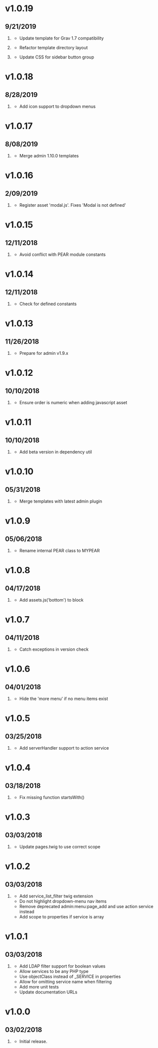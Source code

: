 # v1.0.19
##  9/21/2019

1. [](#bugfix)
    * Update template for Grav 1.7 compatibility
    
2. [](#improvement)
    * Refactor template directory layout
    
3. [](#improvement)
    * Update CSS for sidebar button group
    
# v1.0.18
##  8/28/2019

1. [](#improvement)
    * Add icon support to dropdown menus
    
# v1.0.17
##  8/08/2019

1. [](#bugfix)
    * Merge admin 1.10.0 templates
    
# v1.0.16
##  2/09/2019

1. [](#bugfix)
    * Register asset 'modal.js'. Fixes 'Modal is not defined'
    
# v1.0.15
##  12/11/2018

1. [](#bugfix)
    * Avoid conflict with PEAR module constants
    
# v1.0.14
##  12/11/2018

1. [](#bugfix)
    * Check for defined constants
    
# v1.0.13
##  11/26/2018

1. [](#feature)
    * Prepare for admin v1.9.x

# v1.0.12
##  10/10/2018

1. [](#bugfix)
    * Ensure order is numeric when adding javascript asset

# v1.0.11
##  10/10/2018

1. [](#bugfix)
    * Add beta version in dependency util
    
# v1.0.10
##  05/31/2018

1. [](#new)
    * Merge templates with latest admin plugin

# v1.0.9
##  05/06/2018

1. [](#bugfix)
    * Rename internal PEAR class to MYPEAR

# v1.0.8
##  04/17/2018

1. [](#new)
    * Add assets.js('bottom') to block

# v1.0.7
##  04/11/2018

1. [](#bugfix)
    * Catch exceptions in version check

# v1.0.6
##  04/01/2018

1. [](#bugfix)
    * Hide the 'more menu' if no menu items exist 

# v1.0.5
##  03/25/2018

1. [](#new)
    * Add serverHandler support to action service 
    
# v1.0.4
##  03/18/2018

1. [](#bugfix)
    * Fix missing function startsWith() 
    
# v1.0.3
##  03/03/2018

1. [](#new)
    * Update pages.twig to use correct scope

# v1.0.2
##  03/03/2018

1. [](#new)
    * Add service_list_filter twig extension
    * Do not highlight dropdown-menu nav items
    * Remove deprecated admin:menu:page_add and use action service instead
    * Add scope to properties if service is array
    
# v1.0.1
##  03/03/2018

1. [](#new)
    * Add LDAP filter support for boolean values
    * Allow services to be any PHP type
    * Use objectClass instead of _SERVICE in properties
    * Allow for omitting service name when filtering
    * Add more unit tests
    * Update documentation URLs

# v1.0.0
##  03/02/2018

1. [](#new)
    * Initial release.
